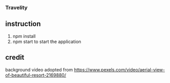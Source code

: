 ### Travelity 
## instruction
1. npm install
2. npm start to start the application

## credit
background video adopted from https://www.pexels.com/video/aerial-view-of-beautiful-resort-2169880/
